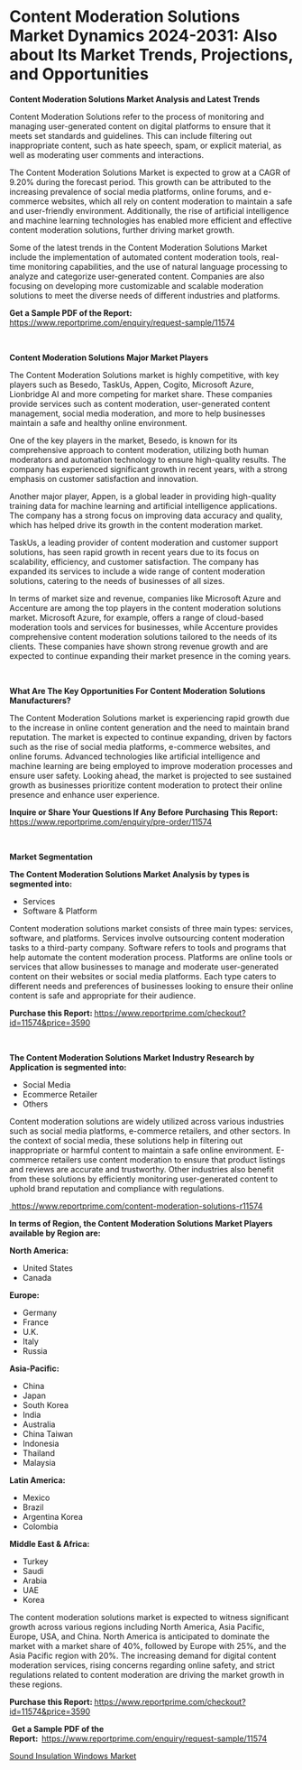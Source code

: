 <p><h1>Content Moderation Solutions Market Dynamics 2024-2031: Also about Its Market Trends, Projections, and Opportunities</h1></p><p><strong>Content Moderation Solutions Market Analysis and Latest Trends</strong></p>
<p><p>Content Moderation Solutions refer to the process of monitoring and managing user-generated content on digital platforms to ensure that it meets set standards and guidelines. This can include filtering out inappropriate content, such as hate speech, spam, or explicit material, as well as moderating user comments and interactions.</p><p>The Content Moderation Solutions Market is expected to grow at a CAGR of 9.20% during the forecast period. This growth can be attributed to the increasing prevalence of social media platforms, online forums, and e-commerce websites, which all rely on content moderation to maintain a safe and user-friendly environment. Additionally, the rise of artificial intelligence and machine learning technologies has enabled more efficient and effective content moderation solutions, further driving market growth.</p><p>Some of the latest trends in the Content Moderation Solutions Market include the implementation of automated content moderation tools, real-time monitoring capabilities, and the use of natural language processing to analyze and categorize user-generated content. Companies are also focusing on developing more customizable and scalable moderation solutions to meet the diverse needs of different industries and platforms.</p></p>
<p><strong>Get a Sample PDF of the Report:&nbsp;</strong> <a href="https://www.reportprime.com/enquiry/request-sample/11574">https://www.reportprime.com/enquiry/request-sample/11574</a></p>
<p>&nbsp;</p>
<p><strong>Content Moderation Solutions Major Market Players</strong></p>
<p><p>The Content Moderation Solutions market is highly competitive, with key players such as Besedo, TaskUs, Appen, Cogito, Microsoft Azure, Lionbridge AI and more competing for market share. These companies provide services such as content moderation, user-generated content management, social media moderation, and more to help businesses maintain a safe and healthy online environment.</p><p>One of the key players in the market, Besedo, is known for its comprehensive approach to content moderation, utilizing both human moderators and automation technology to ensure high-quality results. The company has experienced significant growth in recent years, with a strong emphasis on customer satisfaction and innovation.</p><p>Another major player, Appen, is a global leader in providing high-quality training data for machine learning and artificial intelligence applications. The company has a strong focus on improving data accuracy and quality, which has helped drive its growth in the content moderation market.</p><p>TaskUs, a leading provider of content moderation and customer support solutions, has seen rapid growth in recent years due to its focus on scalability, efficiency, and customer satisfaction. The company has expanded its services to include a wide range of content moderation solutions, catering to the needs of businesses of all sizes.</p><p>In terms of market size and revenue, companies like Microsoft Azure and Accenture are among the top players in the content moderation solutions market. Microsoft Azure, for example, offers a range of cloud-based moderation tools and services for businesses, while Accenture provides comprehensive content moderation solutions tailored to the needs of its clients. These companies have shown strong revenue growth and are expected to continue expanding their market presence in the coming years.</p></p>
<p>&nbsp;</p>
<p><strong>What Are The Key Opportunities For Content Moderation Solutions Manufacturers?</strong></p>
<p><p>The Content Moderation Solutions market is experiencing rapid growth due to the increase in online content generation and the need to maintain brand reputation. The market is expected to continue expanding, driven by factors such as the rise of social media platforms, e-commerce websites, and online forums. Advanced technologies like artificial intelligence and machine learning are being employed to improve moderation processes and ensure user safety. Looking ahead, the market is projected to see sustained growth as businesses prioritize content moderation to protect their online presence and enhance user experience.</p></p>
<p><strong>Inquire or Share Your Questions If Any Before Purchasing This Report:</strong> <a href="https://www.reportprime.com/enquiry/pre-order/11574">https://www.reportprime.com/enquiry/pre-order/11574</a></p>
<p>&nbsp;</p>
<p><strong>Market Segmentation</strong></p>
<p><strong>The Content Moderation Solutions Market Analysis by types is segmented into:</strong></p>
<p><ul><li>Services</li><li>Software & Platform</li></ul></p>
<p><p>Content moderation solutions market consists of three main types: services, software, and platforms. Services involve outsourcing content moderation tasks to a third-party company. Software refers to tools and programs that help automate the content moderation process. Platforms are online tools or services that allow businesses to manage and moderate user-generated content on their websites or social media platforms. Each type caters to different needs and preferences of businesses looking to ensure their online content is safe and appropriate for their audience.</p></p>
<p><strong>Purchase this Report:&nbsp;</strong><a href="https://www.reportprime.com/checkout?id=11574&price=3590">https://www.reportprime.com/checkout?id=11574&price=3590</a></p>
<p>&nbsp;</p>
<p><strong>The Content Moderation Solutions Market Industry Research by Application is segmented into:</strong></p>
<p><ul><li>Social Media</li><li>Ecommerce Retailer</li><li>Others</li></ul></p>
<p><p>Content moderation solutions are widely utilized across various industries such as social media platforms, e-commerce retailers, and other sectors. In the context of social media, these solutions help in filtering out inappropriate or harmful content to maintain a safe online environment. E-commerce retailers use content moderation to ensure that product listings and reviews are accurate and trustworthy. Other industries also benefit from these solutions by efficiently monitoring user-generated content to uphold brand reputation and compliance with regulations.</p></p>
<p><a href="https://www.reportprime.com/content-moderation-solutions-r11574">&nbsp;https://www.reportprime.com/content-moderation-solutions-r11574</a></p>
<p><strong>In terms of Region, the Content Moderation Solutions Market Players available by Region are:</strong></p>
<p>
    <p> <strong> North America: </strong>
        <ul>
            <li>United States</li>
            <li>Canada</li>
        </ul>
        </p> 
    <p> <strong> Europe: </strong>
        <ul>
            <li>Germany</li>
            <li>France</li>
            <li>U.K.</li>
            <li>Italy</li>
            <li>Russia</li>
        </ul>
        </p> 
    <p> <strong> Asia-Pacific: </strong>
        <ul>
            <li>China</li>
            <li>Japan</li>
            <li>South Korea</li>
            <li>India</li>
            <li>Australia</li>
            <li>China Taiwan</li>
            <li>Indonesia</li>
            <li>Thailand</li>
            <li>Malaysia</li>
        </ul>
        </p> 
    <p> <strong> Latin America: </strong>
        <ul>
            <li>Mexico</li>
            <li>Brazil</li>
            <li>Argentina Korea</li>
            <li>Colombia</li>
        </ul>
        </p> 
    <p> <strong> Middle East & Africa: </strong>
        <ul>
            <li>Turkey</li>
            <li>Saudi</li>
            <li>Arabia</li>
            <li>UAE</li>
            <li>Korea</li>
        </ul>
    </p>
    </p>
<p><p>The content moderation solutions market is expected to witness significant growth across various regions including North America, Asia Pacific, Europe, USA, and China. North America is anticipated to dominate the market with a market share of 40%, followed by Europe with 25%, and the Asia Pacific region with 20%. The increasing demand for digital content moderation services, rising concerns regarding online safety, and strict regulations related to content moderation are driving the market growth in these regions.</p></p>
<p><strong>Purchase this Report: </strong><a href="https://www.reportprime.com/checkout?id=11574&price=3590">https://www.reportprime.com/checkout?id=11574&price=3590</a></p>
<p>&nbsp;<strong>Get a Sample PDF of the Report:&nbsp;&nbsp;</strong><a href="https://www.reportprime.com/enquiry/request-sample/11574">https://www.reportprime.com/enquiry/request-sample/11574</a></p>
<p><strong></strong></p>
<p><p><a href="https://view.publitas.com/reportprime-1/sound-insulation-windows-market-analysis-its-cagr-market-segmentation-and-global-industry-overview/">Sound Insulation Windows Market</a></p></p>